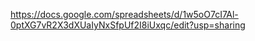 https://docs.google.com/spreadsheets/d/1w5oO7cI7Al-0ptXG7vR2X3dXUaIyNxSfpUf2I8iUxqc/edit?usp=sharing
